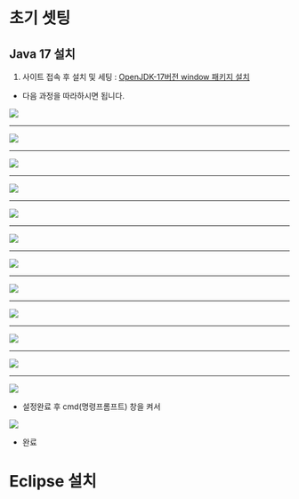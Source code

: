 # 초기 셋팅

## Java 17 설치
1. 사이트 접속 후 설치 및 세팅 : <a href="https://www.oracle.com/kr/java/technologies/downloads/#jdk17-windows">OpenJDK-17버전 window 패키지 설치</a>

- 다음 과정을 따라하시면 됩니다.

<img src="./README_Img/JDK17/1.png">

---

<img src="./README_Img/JDK17/2.png">

---

<img src="./README_Img/JDK17/3.png">

---

<img src="./README_Img/JDK17/4.png">

---

<img src="./README_Img/JDK17/5.png">

---

<img src="./README_Img/JDK17/6.png">

---

<img src="./README_Img/JDK17/7.png">

---

<img src="./README_Img/JDK17/8.png">

---

<img src="./README_Img/JDK17/9.png">

---

<img src="./README_Img/JDK17/10.png">

---

<img src="./README_Img/JDK17/11.png">

---

<img src="./README_Img/JDK17/12.png">

- 설정완료 후 cmd(명령프롬프트) 창을 켜서 

<img src="./README_Img/JDK17/13.png">

- 완료

# Eclipse 설치
